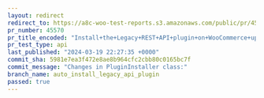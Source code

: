 ```yaml
---
layout: redirect
redirect_to: https://a8c-woo-test-reports.s3.amazonaws.com/public/pr/45570/api/index.html
pr_number: 45570
pr_title_encoded: "Install+the+Legacy+REST+API+plugin+on+WooCommerce+upgrade+if+needed"
pr_test_type: api
last_published: "2024-03-19 22:27:35 +0000"
commit_sha: 5981e7ea3f472e8ae8b964cfc2cbb80c0165bc7f
commit_message: "Changes in PluginInstaller class:"
branch_name: auto_install_legacy_api_plugin
passed: true
---
```

